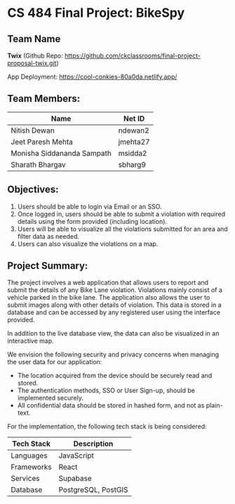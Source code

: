 # CS 484 Final Project: BikeSpy
## Team Name
**Twix** (Github Repo: https://github.com/ckclassrooms/final-project-proposal-twix.git)

App Deployment: https://cool-conkies-80a0da.netlify.app/

## Team Members:
| Name                            | Net ID   |
| ------------------------------- | -------- |
| Nitish Dewan                    | ndewan2  |
| Jeet Paresh Mehta               | jmehta27 |
| Monisha Siddananda Sampath      | msidda2  |
| Sharath Bhargav                 | sbharg9  |

## Objectives: 
1. Users should be able to login via Email or an SSO.
2. Once logged in, users should be able to submit a violation with required details using the form provided (including location).
3. Users will be able to visualize all the violations submitted for an area and filter data as needed.
4. Users can also visualize the violations on a map.

## Project Summary:
The project involves a web application that allows users to report and submit the details of any Bike Lane violation. Violations mainly consist of a vehicle parked in the bike lane. The application also allows the user to submit images along with other details of violation. This data is stored in a database and can be accessed by any registered user using the interface provided. 

In addition to the live database view, the data can also be visualized in an interactive map. 

We envision the following security and privacy concerns when managing the user data for our application:
- The location acquired from the device should be securely read and stored.
- The authentication methods, SSO or User Sign-up, should be implemented securely.
- All confidential data should be stored in hashed form, and not as plain-text.

For the implementation, the following tech stack is being considered:

| Tech Stack   | Description |
| -----------  | ----------- |
| Languages    | JavaScript  |
| Frameworks   | React       |
| Services     | Supabase    |
| Database     | PostgreSQL, PostGIS|
